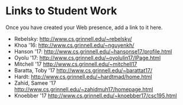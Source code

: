 Links to Student Work
=====================

Once you have created your Web presence, add a link to it here.

* Rebelsky: <http://www.cs.grinnell.edu/~rebelsky/>
* Khoa '16: <http://www.cs.grinnell.edu/~nguyenkh/>
* Hanson '17: <http://www.cs.grinnell.edu/~hansonse17/profile.html>
* Oyolu '17: <http://www.cs.grinnell.edu/~oyolulin17/lPage.html>
* Mitchell '17 <http://www.cs.grinnell.edu/~mitchell17>
* Baratta, Toby '17 <http://www.cs.grinnell.edu/~barattat17/>
* Hardt: <http://www.cs.grinnell.edu/~hardtmad/home.html>
* Zahid, Samee '17 <http://www.cs.grinnell.edu/~zahidmuh17/homepage.html>
* Knoebber '17 <http://www.cs.grinnell.edu/~knoebber17/csc195.html>
